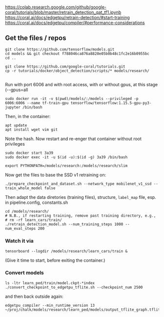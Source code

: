 https://colab.research.google.com/github/google-coral/tutorials/blob/master/retrain_detection_qat_tf1.ipynb
https://coral.ai/docs/edgetpu/retrain-detection/#start-training
https://coral.ai/docs/edgetpu/compiler/#performance-considerations	

## Get the files / repos

```
git clone https://github.com/tensorflow/models.git
cd models && git checkout f788046ca876a8820e05b0b48c1fc2e16b0955bc
cd ..

git clone https://github.com/google-coral/tutorials.git
cp -r tutorials/docker/object_detection/scripts/* models/research/
```

## 

Run with port 6006 and with root access, with or without gpus, at this stage (--gpus=all

```
sudo docker run -it -v $(pwd)/models/:/models --privileged -p 6006:6006 --name tf-train-gpu tensorflow/tensorflow:1.15.5-gpu-py3-jupyter /bin/bash
```

Then, in the container: 

```
apt update
apt install wget vim git
```

Note the hash.  Now restart and re-enger that container without root privileges

```
sudo docker start 3a39
sudo docker exec -it -u $(id -u):$(id -g) 3a39 /bin/bash
```

```
export PYTHONPATH=/models/research:/models/research/slim
```

Now get the files to base the SSD v1 retraining on:

```
./prepare_checkpoint_and_dataset.sh --network_type mobilenet_v1_ssd --train_whole_model false
```

Then adapt the data diretories (training files), structure, `label_map` file, esp. in pipeline.config, constants.sh

```
cd /models/research/
# N.B., if restarting training, remove past training directory, e.g.,
# rm -rf learn_cars/train/
./retrain_detection_model.sh --num_training_steps 1000 --num_eval_steps 200
```

### Watch it via 

```
tensorboard --logdir /models/research/learn_cars/train &
```

(Give it time to start, before exiting the container.)

### Convert models

```
ls -ltr learn_ped/train/model.ckpt-*index
./convert_checkpoint_to_edgetpu_tflite.sh --checkpoint_num 2500
```

and then back outside again:
```
edgetpu_compiler --min_runtime_version 13 ~/proj/chalk/models/research/learn_ped/models/output_tflite_graph.tflite
```

